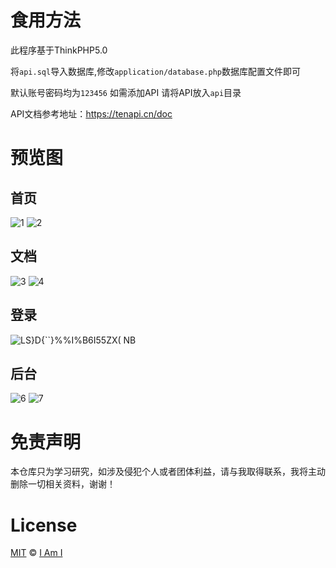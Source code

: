 # 食用方法
此程序基于ThinkPHP5.0

将`api.sql`导入数据库,修改`application/database.php`数据库配置文件即可

默认账号密码均为`123456` 如需添加API 请将API放入`api`目录

API文档参考地址：https://tenapi.cn/doc

# 预览图
## 首页
![1](https://user-images.githubusercontent.com/31686695/78222960-b2481000-74f8-11ea-8abb-c033dcbe65f9.png)
![2](https://user-images.githubusercontent.com/31686695/78222965-b3793d00-74f8-11ea-9da9-6cabbd1eba16.png)
## 文档
![3](https://user-images.githubusercontent.com/31686695/78222952-b07e4c80-74f8-11ea-9434-881d02610e96.png)
![4](https://user-images.githubusercontent.com/31686695/78222961-b2e0a680-74f8-11ea-93eb-72303da82f3a.png)
## 登录
![LS}D{``}%%I%B6I55ZX( NB](https://user-images.githubusercontent.com/31686695/78245835-bb49d900-751a-11ea-9709-f43e1916fde2.png)
## 后台
![6](https://user-images.githubusercontent.com/31686695/78222955-b1af7980-74f8-11ea-8778-89c8c5cc40d5.png)
![7](https://user-images.githubusercontent.com/31686695/78222962-b2e0a680-74f8-11ea-8bba-86fc607818dc.png)
# 免责声明
本仓库只为学习研究，如涉及侵犯个人或者团体利益，请与我取得联系，我将主动删除一切相关资料，谢谢！
# License
[MIT](https://github.com/5ime/api-admin/blob/master/LICENSE) &copy; [I Am I](https://5ime.cn)
